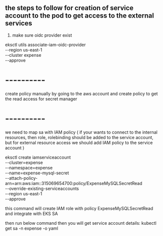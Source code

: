 ## the steps to follow for creation of service account to the pod to get access to the external services

1. make sure oidc provider exist

eksctl utils associate-iam-oidc-provider \
    --region us-east-1 \
    --cluster expense \
    --approve


# ----------

create policy manually by going to the aws account and create policy to get the read access for secret manager

# ----------

 we need to map sa with IAM policy  ( if your wants to connect to the internal resources, then role, rolebinding should be added to the  service account, but for external resource access we should add IAM policy to the service account )

eksctl create iamserviceaccount \
--cluster=expense \
--namespace=expense \
--name=expense-mysql-secret \
--attach-policy-arn=arn:aws:iam::315069654700:policy/ExpenseMySQLSecretRead \
--override-existing-serviceaccounts \
--region us-east-1 \
--approve

this command will create IAM role with policy ExpenseMySQLSecretRead and integrate with EKS SA

then run below command then you will get service account details:
kubectl get sa <sa-name> -n expense -o yaml

